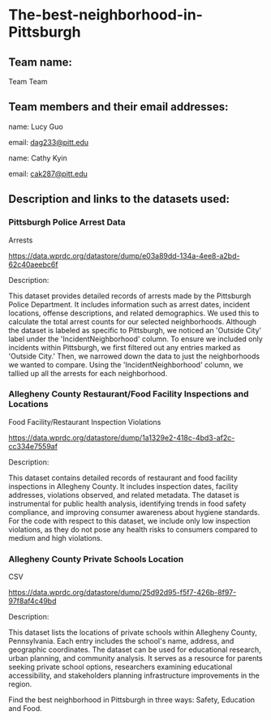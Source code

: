 # The-best-neighborhood-in-Pittsburgh
## Team name: 
Team Team

## Team members and their email addresses:

name: Lucy Guo 

email: dag233@pitt.edu

name: Cathy Kyin

email: cak287@pitt.edu

## Description and links to the datasets used:

### Pittsburgh Police Arrest Data

Arrests

https://data.wprdc.org/datastore/dump/e03a89dd-134a-4ee8-a2bd-62c40aeebc6f

Description:

This dataset provides detailed records of arrests made by the Pittsburgh Police Department. It includes information such as arrest dates, incident locations, offense descriptions, and related demographics. We used this to calculate the total arrest counts for our selected neighborhoods. Although the dataset is labeled as specific to Pittsburgh, we noticed an 'Outside City' label under the 'IncidentNeighborhood' column. To ensure we included only incidents within Pittsburgh, we first filtered out any entries marked as 'Outside City.' Then, we narrowed down the data to just the neighborhoods we wanted to compare. Using the 'IncidentNeighborhood' column, we tallied up all the arrests for each neighborhood.

### Allegheny County Restaurant/Food Facility Inspections and Locations

Food Facility/Restaurant Inspection Violations

https://data.wprdc.org/datastore/dump/1a1329e2-418c-4bd3-af2c-cc334e7559af

Description:

This dataset contains detailed records of restaurant and food facility inspections in Allegheny County. It includes inspection dates, facility addresses, violations observed, and related metadata. The dataset is instrumental for public health analysis, identifying trends in food safety compliance, and improving consumer awareness about hygiene standards.
For the code with respect to this dataset, we include only low inspection violations, as they do not pose any health risks to consumers compared to medium and high violations.

### Allegheny County Private Schools Location

CSV

https://data.wprdc.org/datastore/dump/25d92d95-f5f7-426b-8f97-97f8af4c49bd

Description:

This dataset lists the locations of private schools within Allegheny County, Pennsylvania. Each entry includes the school's name, address, and geographic coordinates. The dataset can be used for educational research, urban planning, and community analysis. It serves as a resource for parents seeking private school options, researchers examining educational accessibility, and stakeholders planning infrastructure improvements in the region.

Find the best neighborhood in Pittsburgh in three ways: Safety, Education and Food.
